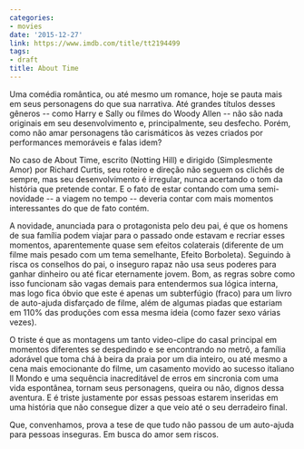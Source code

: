 ```yaml
---
categories:
- movies
date: '2015-12-27'
link: https://www.imdb.com/title/tt2194499
tags:
- draft
title: About Time
---
```


Uma comédia romântica, ou até mesmo um romance, hoje se pauta mais em seus personagens do que sua narrativa. Até grandes títulos desses gêneros -- como Harry e Sally ou filmes do Woody Allen -- não são nada originais em seu desenvolvimento e, principalmente, seu desfecho. Porém, como não amar personagens tão carismáticos às vezes criados por performances memoráveis e falas idem?

No caso de About Time, escrito (Notting Hill) e dirigido (Simplesmente Amor) por Richard Curtis, seu roteiro e direção não seguem os clichês de sempre, mas seu desenvolvimento é irregular, nunca acertando o tom da história que pretende contar. E o fato de estar contando com uma semi-novidade -- a viagem no tempo -- deveria contar com mais momentos interessantes do que de fato contém.

A novidade, anunciada para o protagonista pelo deu pai, é que os homens de sua família podem viajar para o passado onde estavam e recriar esses momentos, aparentemente quase sem efeitos colaterais (diferente de um filme mais pesado com um tema semelhante, Efeito Borboleta). Seguindo à risca os conselhos do pai, o inseguro rapaz não usa seus poderes para ganhar dinheiro ou até ficar eternamente jovem. Bom, as regras sobre como isso funcionam são vagas demais para entendermos sua lógica interna, mas logo fica óbvio que este é apenas um subterfúgio (fraco) para um livro de auto-ajuda disfarçado de filme, além de algumas piadas que estariam em 110% das produções com essa mesma ideia (como fazer sexo várias vezes).

O triste é que as montagens um tanto video-clipe do casal principal em momentos diferentes se despedindo e se encontrando no metrô, a família adorável que toma chá à beira da praia por um dia inteiro, ou até mesmo a cena mais emocionante do filme, um casamento movido ao sucesso italiano Il Mondo e uma sequência inacreditável de erros em sincronia com uma vida espontânea, tornam seus personagens, queira ou não, dignos dessa aventura. E é triste justamente por essas pessoas estarem inseridas em uma história que não consegue dizer a que veio até o seu derradeiro final.

Que, convenhamos, prova a tese de que tudo não passou de um auto-ajuda para pessoas inseguras. Em busca do amor sem riscos.